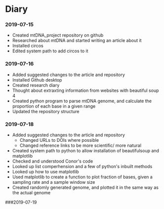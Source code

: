 # Diary

### 2019-07-15
* Created mtDNA_project repository on github
* Researched about mtDNA and started writing an article about it
* Installed circos
* Edited system path to add circos to it

### 2019-07-16
* Added suggested changes to the article and repository
* Installed Github desktop
* Created research diary
* Thought about extraxting information from websites with beautiful soup 4
* Created python program to parse mtDNA genome, and calculate the proportion of each base in a given range
* Updated the repository structure

### 2019-07-18
* Added suggested changes to the article and repository
	* Changed URLs to DOIs where possible
	* Changed reference links to be more scientific/ more natural
* Created system path to python to allow installation of beautifulsoup and matplotlib
* Checked and understood Conor's code
* Looked up list comperhension and a few of python's inbuilt methods
* Looked up how to use matplotlib
* Used matplotlib to create a function to plot fraction of bases, given a sampling rate and a sample window size
* Created randomly generated genome, and plotted it in the same way as the actual genome

###2019-07-19
